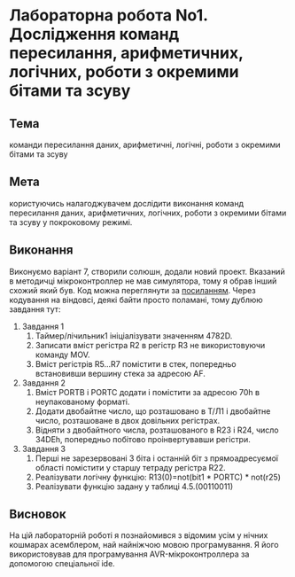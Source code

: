# Лабораторна робота No1. Дослідження команд пересилання, арифметичних, логічних, роботи з окремими бітами та зсуву

## Тема

команди пересилання даних, арифметичні, логічні, роботи з окремими бітами та зсуву

## Мета

користуючись налагоджувачем дослідити виконання команд пересилання даних, арифметичних, логічних, роботи з окремими бітами та зсуву у покроковому режимі.

## Виконання

Виконуємо варіант 7, створили солюшн, додали новий проект. Вказаний в методичці мікроконтроллер не мав симулятора, тому я обрав інший схожий який був. Код можна переглянути за [посиланням](Lab1Sodultion/AssemblerApplication1/main.asm). Через кодування на віндовсі, деякі байти просто поламані, тому дублюю завдання тут:

1. Завдання 1
   1. Таймер/лічильник1 ініціалізувати значенням 4782D.
   2. Записати вміст регістра R2 в регістр R3 не використовуючи команду MOV.
   3. Вміст регістрів R5...R7 помістити в стек, попередньо встановивши вершину стека за
адресою AF.
2. Завдання 2
   1. Вміст PORTB і PORTC додати і помістити за адресою 70h в неупакованому форматі.
   2. Додати двобайтне число, що розташовано в Т/Л1 і двобайтне число, розташоване в двох довільних регістрах.
   3. Відняти з двобайтного числа, розташованого в R23 і R24, число 34DEh, попередньо побітово проінвертувавши регістри.
3. Завдання 3
   1. Перші не зарезервовані 3 біта і останній біт з прямоадресуємої області помістити у старшу тетраду регістра R22.
   2. Реалізувати логічну функцію: R13(0)=not(bit1 * PORTC) * not(r25)
   3. Реалізувати функцію задану у таблиці 4.5.(00110011)

## Висновок

На цій лабораторній роботі я познайомився з відомим усім у нічних кошмарах асемблером, най найніжчою мовою програмування. Я його використовував для програмування AVR-мікроконтроллера за допомогою спеціальної ide. 